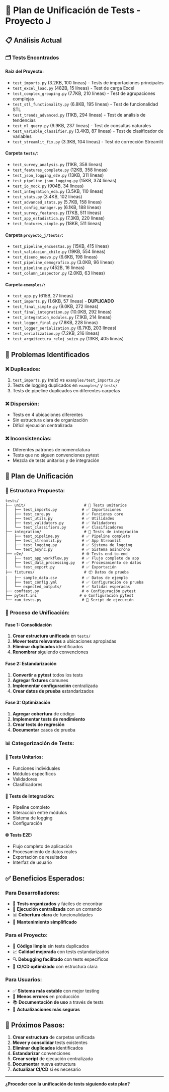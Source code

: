 # 🧪 Plan de Unificación de Tests - Proyecto J

## 📋 Análisis Actual

### 🗂️ Tests Encontrados

#### **Raíz del Proyecto:**
- `test_imports.py` (3.2KB, 100 líneas) - Tests de importaciones principales
- `test_excel_load.py` (482B, 15 líneas) - Test de carga Excel
- `test_complex_grouping.py` (7.7KB, 210 líneas) - Test de agrupaciones complejas
- `test_stl_functionality.py` (6.8KB, 195 líneas) - Test de funcionalidad STL
- `test_trends_advanced.py` (11KB, 294 líneas) - Test de análisis de tendencias
- `test_nl_query.py` (9.9KB, 237 líneas) - Test de consultas naturales
- `test_variable_classifier.py` (3.4KB, 87 líneas) - Test de clasificador de variables
- `test_streamlit_fix.py` (3.3KB, 104 líneas) - Test de corrección Streamlit

#### **Carpeta `tests/`:**
- `test_survey_analysis.py` (11KB, 358 líneas)
- `test_features_complete.py` (12KB, 358 líneas)
- `test_json_logging_e2e.py` (13KB, 311 líneas)
- `test_pipeline_json_logging.py` (15KB, 374 líneas)
- `test_io_mock.py` (904B, 34 líneas)
- `test_integration_eda.py` (3.5KB, 110 líneas)
- `test_stats.py` (3.4KB, 102 líneas)
- `test_advanced_stats.py` (5.7KB, 158 líneas)
- `test_config_manager.py` (6.1KB, 188 líneas)
- `test_survey_features.py` (17KB, 511 líneas)
- `test_app_estadistica.py` (7.3KB, 220 líneas)
- `test_features_simple.py` (18KB, 511 líneas)

#### **Carpeta `proyecto_j/tests/`:**
- `test_pipeline_encuestas.py` (15KB, 415 líneas)
- `test_validacion_chile.py` (19KB, 554 líneas)
- `test_diseno_nuevo.py` (6.6KB, 198 líneas)
- `test_pipeline_demografico.py` (3.0KB, 96 líneas)
- `test_pipeline.py` (452B, 16 líneas)
- `test_column_inspector.py` (2.0KB, 63 líneas)

#### **Carpeta `examples/`:**
- `test_app.py` (615B, 27 líneas)
- `test_imports.py` (1.6KB, 57 líneas) - **DUPLICADO**
- `test_final_simple.py` (9.0KB, 272 líneas)
- `test_final_integration.py` (10.0KB, 292 líneas)
- `test_integration_modules.py` (7.1KB, 214 líneas)
- `test_logger_final.py` (7.8KB, 228 líneas)
- `test_logger_serialization.py` (6.7KB, 203 líneas)
- `test_serialization.py` (7.2KB, 216 líneas)
- `test_arquitectura_reloj_suizo.py` (13KB, 405 líneas)

## 🎯 Problemas Identificados

### ❌ **Duplicados:**
1. `test_imports.py` (raíz) vs `examples/test_imports.py`
2. Tests de logging duplicados en `examples/` y `tests/`
3. Tests de pipeline duplicados en diferentes carpetas

### ❌ **Dispersión:**
- Tests en 4 ubicaciones diferentes
- Sin estructura clara de organización
- Difícil ejecución centralizada

### ❌ **Inconsistencias:**
- Diferentes patrones de nomenclatura
- Tests que no siguen convenciones pytest
- Mezcla de tests unitarios y de integración

## 🚀 Plan de Unificación

### 📁 **Estructura Propuesta:**

```
tests/
├── unit/                          # 🧪 Tests unitarios
│   ├── test_imports.py           # ✅ Importaciones
│   ├── test_core.py              # ✅ Funciones core
│   ├── test_utils.py             # ✅ Utilidades
│   ├── test_validators.py        # ✅ Validadores
│   └── test_classifiers.py       # ✅ Clasificadores
├── integration/                   # 🔗 Tests de integración
│   ├── test_pipeline.py          # ✅ Pipeline completo
│   ├── test_streamlit.py         # ✅ App Streamlit
│   ├── test_logging.py           # ✅ Sistema de logging
│   └── test_async.py             # ✅ Sistema asíncrono
├── e2e/                          # 🌐 Tests end-to-end
│   ├── test_app_workflow.py      # ✅ Flujo completo de app
│   ├── test_data_processing.py   # ✅ Procesamiento de datos
│   └── test_export.py            # ✅ Exportación
├── fixtures/                      # 📦 Datos de prueba
│   ├── sample_data.csv           # ✅ Datos de ejemplo
│   ├── test_config.yml           # ✅ Configuración de prueba
│   └── expected_outputs/         # ✅ Salidas esperadas
├── conftest.py                   # ⚙️ Configuración pytest
├── pytest.ini                   # ⚙️ Configuración pytest
└── run_tests.py                  # 🚀 Script de ejecución
```

### 🔄 **Proceso de Unificación:**

#### **Fase 1: Consolidación**
1. **Crear estructura unificada** en `tests/`
2. **Mover tests relevantes** a ubicaciones apropiadas
3. **Eliminar duplicados** identificados
4. **Renombrar** siguiendo convenciones

#### **Fase 2: Estandarización**
1. **Convertir a pytest** todos los tests
2. **Agregar fixtures** comunes
3. **Implementar configuración** centralizada
4. **Crear datos de prueba** estandarizados

#### **Fase 3: Optimización**
1. **Agregar cobertura** de código
2. **Implementar tests de rendimiento**
3. **Crear tests de regresión**
4. **Documentar** casos de prueba

### 📊 **Categorización de Tests:**

#### **🧪 Tests Unitarios:**
- Funciones individuales
- Módulos específicos
- Validadores
- Clasificadores

#### **🔗 Tests de Integración:**
- Pipeline completo
- Interacción entre módulos
- Sistema de logging
- Configuración

#### **🌐 Tests E2E:**
- Flujo completo de aplicación
- Procesamiento de datos reales
- Exportación de resultados
- Interfaz de usuario

## ✅ **Beneficios Esperados:**

### **Para Desarrolladores:**
- 🎯 **Tests organizados** y fáciles de encontrar
- 🚀 **Ejecución centralizada** con un comando
- 📊 **Cobertura clara** de funcionalidades
- 🔄 **Mantenimiento simplificado**

### **Para el Proyecto:**
- 🧹 **Código limpio** sin tests duplicados
- 📈 **Calidad mejorada** con tests estandarizados
- 🔍 **Debugging facilitado** con tests específicos
- 🎯 **CI/CD optimizado** con estructura clara

### **Para Usuarios:**
- ✅ **Sistema más estable** con mejor testing
- 🐛 **Menos errores** en producción
- 📚 **Documentación de uso** a través de tests
- 🔄 **Actualizaciones más seguras**

## 🚀 **Próximos Pasos:**

1. **Crear estructura** de carpetas unificada
2. **Mover y consolidar** tests existentes
3. **Eliminar duplicados** identificados
4. **Estandarizar** convenciones
5. **Crear script** de ejecución centralizada
6. **Documentar** nueva estructura
7. **Actualizar CI/CD** si es necesario

---

**¿Proceder con la unificación de tests siguiendo este plan?** 